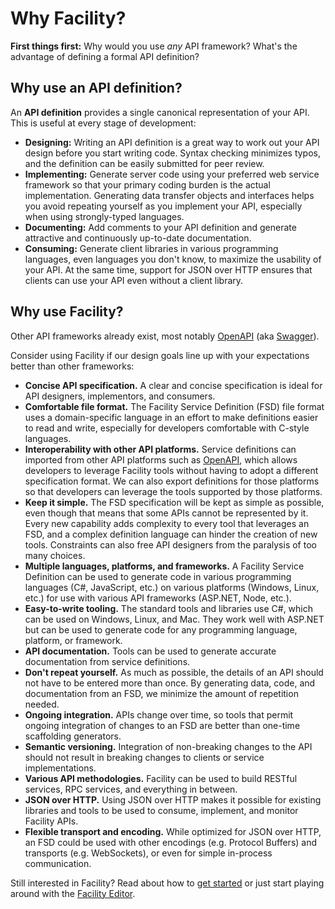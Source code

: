# Why Facility?

**First things first:** Why would you use *any* API framework? What's the advantage of defining a formal API definition?

## Why use an API definition?

An **API definition** provides a single canonical representation of your API. This is useful at every stage of development:

* **Designing:** Writing an API definition is a great way to work out your API design before you start writing code. Syntax checking minimizes typos, and the definition can be easily submitted for peer review.
* **Implementing:** Generate server code using your preferred web service framework so that your primary coding burden is the actual implementation. Generating data transfer objects and interfaces helps you avoid repeating yourself as you implement your API, especially when using strongly-typed languages.
* **Documenting:** Add comments to your API definition and generate attractive and continuously up-to-date documentation.
* **Consuming:** Generate client libraries in various programming languages, even languages you don't know, to maximize the usability of your API. At the same time, support for JSON over HTTP ensures that clients can use your API even without a client library.

## Why use Facility?

Other API frameworks already exist, most notably [OpenAPI](https://www.openapis.org/) (aka [Swagger](http://swagger.io/)).

Consider using Facility if our design goals line up with your expectations better than other frameworks:

* **Concise API specification.** A clear and concise specification is ideal for API designers, implementors, and consumers.
* **Comfortable file format.** The Facility Service Definition (FSD) file format uses a domain-specific language in an effort to make definitions easier to read and write, especially for developers comfortable with C-style languages.
* **Interoperability with other API platforms.** Service definitions can imported from other API platforms such as [OpenAPI](https://openapis.org/specification), which allows developers to leverage Facility tools without having to adopt a different specification format. We can also export definitions for those platforms so that developers can leverage the tools supported by those platforms.
* **Keep it simple.** The FSD specification will be kept as simple as possible, even though that means that some APIs cannot be represented by it. Every new capability adds complexity to every tool that leverages an FSD, and a complex definition language can hinder the creation of new tools. Constraints can also free API designers from the paralysis of too many choices.
* **Multiple languages, platforms, and frameworks.** A Facility Service Definition can be used to generate code in various programming languages (C#, JavaScript, etc.) on various platforms (Windows, Linux, etc.) for use with various API frameworks (ASP.NET, Node, etc.).
* **Easy-to-write tooling.** The standard tools and libraries use C#, which can be used on Windows, Linux, and Mac. They work well with ASP.NET but can be used to generate code for any programming language, platform, or framework.
* **API documentation.** Tools can be used to generate accurate documentation from service definitions.
* **Don't repeat yourself.** As much as possible, the details of an API should not have to be entered more than once. By generating data, code, and documentation from an FSD, we minimize the amount of repetition needed.
* **Ongoing integration.** APIs change over time, so tools that permit ongoing integration of changes to an FSD are better than one-time scaffolding generators.
* **Semantic versioning.** Integration of non-breaking changes to the API should not result in breaking changes to clients or service implementations.
* **Various API methodologies.** Facility can be used to build RESTful services, RPC services, and everything in between.
* **JSON over HTTP.** Using JSON over HTTP makes it possible for existing libraries and tools to be used to consume, implement, and monitor Facility APIs.
* **Flexible transport and encoding.** While optimized for JSON over HTTP, an FSD could be used with other encodings (e.g. Protocol Buffers) and transports (e.g. WebSockets), or even for simple in-process communication.

Still interested in Facility? Read about how to [get started](/start) or just start playing around with the [Facility Editor](/editor).
